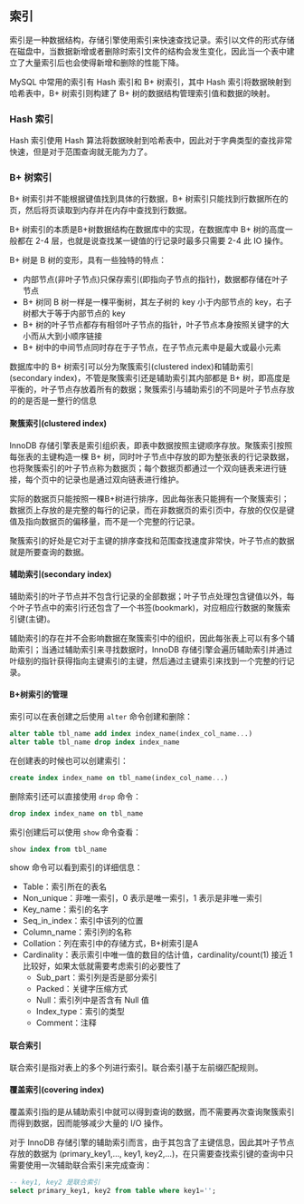 ## 索引

索引是一种数据结构，存储引擎使用索引来快速查找记录。索引以文件的形式存储在磁盘中，当数据新增或者删除时索引文件的结构会发生变化，因此当一个表中建立了大量索引后也会使得新增和删除的性能下降。

MySQL 中常用的索引有 Hash 索引和 B+ 树索引，其中 Hash 索引将数据映射到哈希表中，B+ 树索引则构建了 B+ 树的数据结构管理索引值和数据的映射。

### Hash 索引

Hash 索引使用 Hash 算法将数据映射到哈希表中，因此对于字典类型的查找非常快速，但是对于范围查询就无能为力了。

### B+ 树索引

B+ 树索引并不能根据键值找到具体的行数据，B+ 树索引只能找到行数据所在的页，然后将页读取到内存并在内存中查找到行数据。

B+ 树索引的本质是B+树数据结构在数据库中的实现，在数据库中 B+ 树的高度一般都在 2-4 层，也就是说查找某一键值的行记录时最多只需要 2-4 此 IO 操作。

B+ 树是 B 树的变形，具有一些独特的特点：
- 内部节点(非叶子节点)只保存索引(即指向子节点的指针)，数据都存储在叶子节点
- B+ 树同 B 树一样是一棵平衡树，其左子树的 key 小于内部节点的 key，右子树都大于等于内部节点的 key
- B+ 树的叶子节点都存有相邻叶子节点的指针，叶子节点本身按照关键字的大小而从大到小顺序链接
- B+ 树中的中间节点同时存在于子节点，在子节点元素中是最大或最小元素

数据库中的 B+ 树索引可以分为聚簇索引(clustered index)和辅助索引(secondary index)，不管是聚簇索引还是辅助索引其内部都是 B+ 树，即高度是平衡的，叶子节点存放着所有的数据；聚簇索引与辅助索引的不同是叶子节点存放的的是否是一整行的信息

#### 聚簇索引(clustered index)  
InnoDB 存储引擎表是索引组织表，即表中数据按照主键顺序存放。聚簇索引按照每张表的主键构造一棵 B+ 树，同时叶子节点中存放的即为整张表的行记录数据，也将聚簇索引的叶子节点称为数据页；每个数据页都通过一个双向链表来进行链接，每个页中的记录也是通过双向链表进行维护。

实际的数据页只能按照一棵B+树进行排序，因此每张表只能拥有一个聚簇索引；数据页上存放的是完整的每行的记录，而在非数据页的索引页中，存放的仅仅是键值及指向数据页的偏移量，而不是一个完整的行记录。

聚簇索引的好处是它对于主键的排序查找和范围查找速度非常快，叶子节点的数据就是所要查询的数据。

#### 辅助索引(secondary index)  
辅助索引的叶子节点并不包含行记录的全部数据；叶子节点处理包含键值以外，每个叶子节点中的索引行还包含了一个书签(bookmark)，对应相应行数据的聚簇索引键(主键)。

辅助索引的存在并不会影响数据在聚簇索引中的组织，因此每张表上可以有多个辅助索引；当通过辅助索引来寻找数据时，InnoDB 存储引擎会遍历辅助索引并通过叶级别的指针获得指向主键索引的主键，然后通过主键索引来找到一个完整的行记录。
#### B+树索引的管理
索引可以在表创建之后使用 ```alter``` 命令创建和删除： 
```sql
alter table tbl_name add index index_name(index_col_name...)  
alter table tbl_name drop index index_name
```
在创建表的时候也可以创建索引：
```sql
create index index_name on tbl_name(index_col_name...)  
```
删除索引还可以直接使用 ```drop``` 命令：
```sql
drop index index_name on tbl_name
```
索引创建后可以使用 ```show``` 命令查看：  
```sql
show index from tbl_name
```
show 命令可以看到索引的详细信息：
- Table：索引所在的表名
- Non_unique：非唯一索引，0 表示是唯一索引，1 表示是非唯一索引
- Key_name：索引的名字
- Seq_in_index：索引中该列的位置
- Column_name：索引列的名称
- Collation：列在索引中的存储方式，B+树索引是A
- Cardinality：表示索引中唯一值的数目的估计值，cardinality/count(1) 接近 1 比较好，如果太低就需要考虑索引的必要性了  
  - Sub_part：索引列是否是部分索引  
  - Packed：关键字压缩方式  
  - Null：索引列中是否含有 Null 值  
  - Index_type：索引的类型  
  - Comment：注释  
#### 联合索引  
联合索引是指对表上的多个列进行索引。联合索引基于左前缀匹配规则。
#### 覆盖索引(covering index)  
覆盖索引指的是从辅助索引中就可以得到查询的数据，而不需要再次查询聚簇索引而得到数据，因而能够减少大量的 I/O 操作。

对于 InnoDB 存储引擎的辅助索引而言，由于其包含了主键信息，因此其叶子节点存放的数据为 (primary_key1,..., key1, key2,...)，在只需要查找索引键的查询中只需要使用一次辅助联合索引来完成查询：
```sql
-- key1, key2 是联合索引 
select primary_key1, key2 from table where key1='';
```
